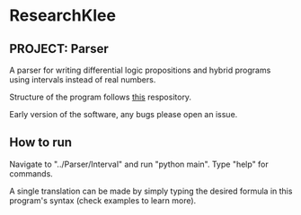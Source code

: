 # ResearchKlee

## PROJECT: Parser
A parser for writing differential logic propositions and hybrid programs using intervals instead of real numbers.

Structure of the program follows [this](https://github.com/davidcallanan/py-myopl-code) respository.

Early version of the software, any bugs please open an issue.

## How to run
Navigate to "../Parser/Interval" and  run "python main". Type "help" for commands.

A single translation can be made by simply typing the desired formula in this program's syntax (check examples to learn more).
